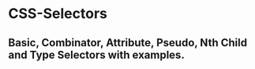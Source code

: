 # CSS-Selectors

## Basic, Combinator, Attribute, Pseudo, Nth Child and Type Selectors with examples.



